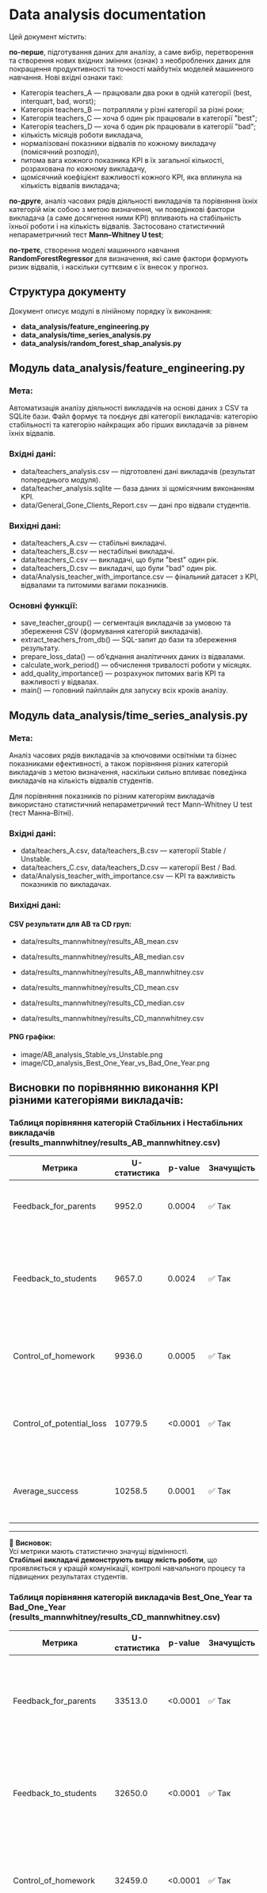 # Data analysis documentation

Цей документ містить:

**по-перше**, підготування даних для аналізу, а саме вибір, перетворення та створення нових вхідних змінних (ознак) з необроблених даних для покращення продуктивності та точності майбутніх моделей машинного навчання. Нові вхідні ознаки такі:
- Категорія teachers_A — працювали два роки в одній категорії (best, interquart, bad, worst);
- Категорія teachers_B — потрапляли у різні категорії за різні роки;
- Категорія teachers_C — хоча б один рік працювали в категорії "best";
- Категорія teachers_D — хоча б один рік працювали в категорії "bad";
- кількість місяців роботи викладача,
- нормалізовані показники відвалів по кожному викладачу (помісячний розподіл),
- питома вага кожного показника KPI в їх загальної кількості, розрахована по кожному викладачу,
- щомісячний коефіцієнт важливості кожного KPI, яка вплинула на кількість відвалів викладача; 

**по-друге**, аналіз часових рядів діяльності викладачів та порівняння їхніх категорій між собою з метою визначення, чи поведінкові фактори викладача (а саме досягнення ними KPI) впливають на стабільність їхньої роботи і на кількість відвалів. Застосовано статистичний непараметричний тест **Mann–Whitney U test**;

**по-третє**, створення моделі машинного навчання **RandomForestRegressor** для визначення, які саме фактори формують ризик відвалів, і наскільки суттєвим є їх внесок у прогноз.

## Структура документу
Документ описує модулі в лінійному порядку їх виконання:
- **data_analysis/feature_engineering.py**
- **data_analysis/time_series_analysis.py**
- **data_analysis/random_forest_shap_analysis.py**

## Модуль data_analysis/feature_engineering.py

### Мета:
Автоматизація аналізу діяльності викладачів на основі даних з CSV та SQLite бази.
Файл формує та поєднує дві категорії викладачів: категорію стабільності та категорію найкращих або гірших викладачів за рівнем їхніх відвалів.

### Вхідні дані:

- data/teachers_analysis.csv — підготовлені дані викладачів (результат попереднього модуля).
- data/teacher_analysis.sqlite — база даних зі щомісячним виконанням KPI.
- data/General_Gone_Clients_Report.csv — дані про відвали студентів.

### Вихідні дані:

- data/teachers_A.csv — стабільні викладачі.
- data/teachers_B.csv — нестабільні викладачі.
- data/teachers_C.csv — викладачі, що були "best" один рік.
- data/teachers_D.csv — викладачі, що були "bad" один рік.
- data/Analysis_teacher_with_importance.csv — фінальний датасет з KPI, відвалами та питомими вагами показників.

### Основні функції:

- save_teacher_group() — сегментація викладачів за умовою та збереження CSV (формування категорій викладачів).
- extract_teachers_from_db() — SQL-запит до бази та збереження результату.
- prepare_loss_data() — об’єднання аналітичних даних із відвалами.
- calculate_work_period() — обчислення тривалості роботи у місяцях.
- add_quality_importance() — розрахунок питомих вагів KPI та важливості у відвалах.
- main() — головний пайплайн для запуску всіх кроків аналізу.

## Модуль data_analysis/time_series_analysis.py

### Мета:
Аналіз часових рядів викладачів за ключовими освітніми та бізнес показниками ефективності, а також порівняння різних категорій викладачів з метою визначення, наскільки сильно впливає поведінка викладачів на кількість відвалів студентів.

Для порівняння показників по різним категоріям викладачів використано статистичний непараметричний тест Mann–Whitney U test (тест Манна–Вітні).

### Вхідні дані:

- data/teachers_A.csv, data/teachers_B.csv — категорії Stable / Unstable.
- data/teachers_C.csv, data/teachers_D.csv — категорії Best / Bad.
- data/Analysis_teacher_with_importance.csv — KPI та важливість показників по викладачах.

### Вихідні дані:

#### CSV результати для AB та CD груп:

- data/results_mannwhitney/results_AB_mean.csv
- data/results_mannwhitney/results_AB_median.csv
- data/results_mannwhitney/results_AB_mannwhitney.csv

- data/results_mannwhitney/results_CD_mean.csv
- data/results_mannwhitney/results_CD_median.csv
- data/results_mannwhitney/results_CD_mannwhitney.csv

#### PNG графіки:

- image/AB_analysis_Stable_vs_Unstable.png
- image/CD_analysis_Best_One_Year_vs_Bad_One_Year.png

## Висновки по порівнянню виконання KPI різними категоріями викладачів:

### Таблиця порівняння категорій Стабільних і Нестабільних викладачів (results_mannwhitney/results_AB_mannwhitney.csv)

| Метрика                   | U-статистика | p-value | Значущість | Інсайт |
|---------------------------|--------------|---------|------------|--------|
| Feedback_for_parents      | 9952.0       | 0.0004  | ✅ Так      | Стабільні викладачі системніше         комунікують із батьками |
| Feedback_to_students      | 9657.0       | 0.0024  | ✅ Так      | Краща якість і регулярність зворотного зв’язку для студентів саме у Стабільних викладачів.|
| Control_of_homework       | 9936.0       | 0.0005  | ✅ Так      | Стабільні викладачі краще контролюють виконання ДЗ |
| Control_of_potential_loss | 10779.5      | <0.0001 | ✅ Так      | Найсильніша різниця: стабільні швидше реагують на ризик відвалу |
| Average_success           | 10258.5      | 0.0001  | ✅ Так      | У стабільних викладачів студенти показують вищі результати |

---

📌 **Висновок:**  
Усі метрики мають статистично значущі відмінності.  
**Стабільні викладачі демонструють вищу якість роботи**, що проявляється у кращій комунікації, контролі навчального процесу та підвищених результатах студентів.

### Таблиця порівняння категорій викладачів Best_One_Year та Bad_One_Year (results_mannwhitney/results_CD_mannwhitney.csv)

| Метрика                   | U-статистика | p-value | Значущість | Інсайт |
|---------------------------|--------------|---------|------------|--------|
| Feedback_for_parents      | 33513.0      | <0.0001 | ✅ Так      | Найкращі викладачі року дають значно більше якісного зворотного зв’язку батькам |
| Feedback_to_students      | 32650.0      | <0.0001 | ✅ Так      | Студенти отримують від найкращих викладачів більш системний та цінний фідбек |
| Control_of_homework       | 32459.0      | <0.0001 | ✅ Так      | Значно кращий контроль за домашніми завданнями у найкращих викладачів|
| Control_of_potential_loss | 31926.5      | <0.0001 | ✅ Так      | Критично важлива відмінність: топ-викладачі вчасно реагують на ризик відвалу |
| Average_success           | 34139.5      | <0.0001 | ✅ Так      | Результати студентів помітно вищі у найкращих викладачів |

---

📌 **Висновок:**  
За всіма показниками **"Best_One_Year" викладачі суттєво перевершують "Bad_One_Year"**.  
Головна різниця — у якості комунікації, контролі та проактивній роботі з ризиками, що напряму відображається на успішності студентів.

### Опис графіків

1. **Порівняння виконання KPI викладачами категорії "Стабільні викладачі" з викладачами категорії "Нестабільні викладачі"**:
- зелені - Стабільні викладачі;
- помаранчеві - Нестабільні викладачі;
- по осі Х - Категорії для порівняння;
- по осі Y - Відсоток виконання КРI кожною категорією викладачів.

1. ![Стабільні vs Нестабільні викладачі](../images/AB_analysis_Stable_vs_Unstable.png)

На графіках видно чітку різницю між групами:

- Feedback for parents: стабільні викладачі отримують більш високі оцінки від батьків, тоді як у нестабільних медіана помітно нижча.
- Feedback to students: стабільні викладачі забезпечують кращий зворотний зв’язок для учнів.
- Control of homework: контроль виконання домашніх завдань є суттєво вищим у стабільних викладачів.
- Control of potential loss: стабільні викладачі краще контролюють ризики втрати учнів.
- Average success: середній успіх груп у стабільних викладачів вищий, ніж у нестабільних.

👉 Висновок: стабільні викладачі демонструють вищі результати за всіма метриками, що підтверджує результати тесту Манна–Уїтні.

2. **Порівняння виконання KPI викладачами категорії "Найкращі викладачі одного року" з викладачами категорії "Погані викладачі одного року"**:
- зелені - Найкращі викладачі - 1 квартіль виборки;
- помаранчеві - Погані викладачі - 3 квартіль виборки;
- по осі Х - Категорії для порівняння;
- по осі Y - Відсоток виконання КРI кожною категорією викладачів.
![Best One Year vs Bad One Year](../images/CD_analysis_Best_One_Year_vs_Bad_One_Year.png)

Тут контраст ще сильніший:

- Feedback for parents та students: у викладачів категорії Best_One_Year значно вищі оцінки як від батьків, так і від учнів.
- Feedback to students: викладачі категорії Best_One_Year забезпечують кращий зворотний зв’язок для учнів.
- Control of homework: “кращі” викладачі за рік суттєво перевищують “слабших” у контролі домашніх завдань.
- Control of potential loss: вони також ефективніше попереджають ризик втрати учнів.
- Average success: медіана успіху груп у Best_One_Year значно вища, тоді як у Bad_One_Year розкид більший і є багато низьких результатів.

👉 Висновок: різниця між Best_One_Year і Bad_One_Year ще більш виражена, ніж між стабільними й нестабільними викладачами. Це показує, що якість роботи викладача протягом одного року вже суттєво впливає на освітні результати.

## Інсайт:
Результати тесту Манна–Вітні показали, що стабільні та нестабільні викладачі суттєво відрізняються за ключовими метриками (фідбеки, контроль домашніх завдань, повідомлення про потенційні відвали, середня успішність тощо). Це доводить, що окремі показники дійсно мають статистичну значущість для відмінності між групами. Це свідчить про те, що стабільні зацікавлені більше в виконанні посадових обов'язків, ніж інші.

Однак такий підхід не дозволяє визначити:
- які саме фактори мають найбільший вплив на кінцевий результат (кількість відвалів),
- наскільки сильним є цей вплив у комплексі всіх показників.

## Пропозиція:
Для більш глибокого розуміння доцільно перейти від простої статистичної перевірки до **MACHINE LEARNING**
Саме тому обрано **RandomForestRegressor** — алгоритм машинного навчання, який:
1) враховує нелінійні взаємозв’язки між показниками,
2) дозволяє оцінити вагу (важливість) кожного з KPI у формуванні рівня відвалів,
3) дає інтерпретовані результати завдяки методам пояснювання, зокрема SHAP-аналізу.

**Таким чином, RandomForestRegressior стає наступним кроком після статистики: він дозволяє не лише виявити відмінності між групами викладачів, але й зрозуміти, які саме фактори формують ризик відвалів, і наскільки суттєвим є їх внесок у прогноз.**

## Модуль data_analysis/random_forest_shap_analysis.py

### Мета:
Аналіз впливу факторів виконання викладачами Business KPI i Learning KPI на річний відсоток відвалів
кожного викладача за допомогою моделі RandomForestRegressor та інтерпретація результатів
через SHAP-значення (Shapley Additive Explanations).

Business KPI:
    - "Feedback_for_parents" - щотижневий звіт в батьківський чат групи, оцінюється щомісячно у відсотках,
    - "Feedback_to_students"- щотижневий звіт в учнівський чат групи, оцінюється щомісячно у відсотках,
    - "Control_of_potential_loss" - - щотижневий звіт тьютору з описом дітей, які показують незацікавленість
    у подальшому навчанні, оцінюється щомісячно у відсотках.

Learning KPI:
    - "Control_of_homework" - щотижнева перевірка Домашньої практики і обговорення зі судентами в
    учнівському чаті, оцінюється щомісячно у відсотках,
    -  "Average_success" - щотижнева перевірка успішності дітей на платформі Learning Management System (lms),
    оцінюється щомісячно у відсотках. 

В моделі використовуються фактори (фічі) важливості виконання кожного KPI в кількості відвалів  по кожному викладачу (loss_number_normalized). Дані важливості розраховані в модулі "Data_Analysis/feature_engineering.py", функцією "add_quality_importance(df)", де Importance - це частка кожного KPI у відвалах, розрахованих помісячно:
    - "importance_of_parents" - "Feedback_for_parents",
    - "importance_of_students" - "Feedback_to_students",
    - "importance_of_homework" - "Control_of_homework",
    - "importance_of_loss" - "Control_of_potential_loss",
    - "importance_of_success" - "Average_success".

### Вхідні дані:
- "data/Analysis_teacher_with_importance.csv" - датасет, що містить часові ряди викладачів по показникам якості і частки важливості кожного KPI в ставшихся відвалах викладачів.

### Вихідні дані:
- "data/results_RandomForest/metrics_loss_number_normalized.csv" - таблиця метрик RandomForestRegressor:
    - R2 - коефіцієнт детермінації, показує, наскільки добре модель пояснює варіацію таргета,
    - MAE - Mean Absolute Error, середня абсолютна помилка, показує відхилення прогнозу від реального значення,
    - RMSE - Root Mean Squared Error, корінь середньоквадратичної помилки з акцентом на великі відхилення.
- "data/results_RandomForest/importance_loss_number_normalized.csv" - таблиця важливості
ознак  Feature, SHAP-value нормалізовані,
- "images/plots_RandomForest/shap_summary_loss_number_normalized.png" - графік, який показує розподіл
значень важливості кожної ознаки відносно впливу на кількість відвалів,
- "images/plots_RandomForest/shap_bar_loss_number_normalized.png" - графік, показує нормалізовані значення
SHAP values по кожної фічі впливу.

## Опис графіків

### 1. SHAP Summary Plot - Графік оціночної моделі SHAP по впливу різних факторів на цільовий таргет.
![SHAP Summary Plot](../images/plots_RandomForest/shap_summary_loss_number_normalized.png)

На графіку зображено вплив кожного KPI-показника на кількість відвалів студентів (таргет: loss_number_normalized) на основі моделі Random Forest Regressor.

**Вісь X**: значення SHAP, які показують, наскільки та в який бік кожен показник впливає на прогноз моделі.
Додатні значення → збільшують кількість відвалів.
Від’ємні значення → зменшують кількість відвалів.

**SHAP value (impact on model output)** — це вплив ознаки на прогноз.
Якщо SHAP value > 0 → ознака збільшує прогнозований ризик відвалу.
Якщо SHAP value < 0 → ознака зменшує прогноз ризику відвала.
Чим далі від нуля → тим сильніший вплив ознаки на результат.

**Вісь Y**: список KPI-показників (features). Вони відсортовані за важливістю (зверху — найсильніший вплив).

**Кольори точок**:

🔹 Червоні й сині точки (Feature value)

Кожна точка — це один викладач (рядок у даних).
Колір = значення ознаки (feature value):
🔴 червоний = високе значення ознаки (наприклад, багато перевірок домашки).
🔵 синій = низьке значення ознаки (наприклад, мало перевірок домашки).

Таким чином видно, чи високі значення ознаки тягнуть прогноз вгору чи вниз.
🔴 Якщо червоні точки знаходяться справа від нуля → високі значення ознаки підвищують відвал.
🔵 Якщо сині точки зліва → низькі значення ознаки зменшують відвал.

### Основні висновки з графіка:

- Найважливіший фактор — контроль домашнього завдання (importance_of_homework). Високі значення цієї метрики (червоні точки праворуч) пов’язані з нижчою кількістю відвалів, тоді як низькі — з підвищеним ризиком відвалу.
- Середня успішність учнів (importance_of_success) також сильно впливає: високий рівень успішності зменшує відвали.
- Сигнали про потенційні втрати (importance_of_loss) демонструють помітний внесок: коли викладач активно надсилає такі сигнали, це корелює зі зниженням відвалів.
- Фідбеки студентам (importance_of_students) і фідбеки батькам (importance_of_parents) теж мають значення, але їхній вплив дещо менший у порівнянні з іншими метриками.

### 2. Візуалізація важливості ознак: SHAP Bar Plot для кількості відвалів
![Візуалізація важливості ознак: SHAP Bar Plot для кількості відвалів](../images/plots_RandomForest/shap_bar_loss_number_normalized.png)

Цей графік демонструє середній вплив кожної ознаки на вихід моделі, використовуючи SHAP-значення.
На горизонтальній осі — mean(|SHAP value|), що відображає середню абсолютну величину впливу ознаки на передбачення. Це нормалізовані значення важливості ознак, лежать в діапазоні від 0 до 1.
Вертикальна вісь ранжує ознаки за їхньою важливістю.

📊 Топ-5 ознак, що впливають на модель:
- importance_of_homework — найвпливовіша ознака, що свідчить про ключову роль перевірки домашніх завдань у впливі на кількість відвалів викладача. Тобто, чим більше викладачі будуть приділяти увагу перевірки і пропрацюванню домашніх завдань учнями, тим меньша ймовірність відвалів.
- importance_of_success — підкреслює, що на більш ніж 30% перевірка успішності роботи студентів впливає на рівень їх зацікавленності в навчанні і знижує ризик відвалів.
- importance_of_loss — відображає вплив чинника контролю дітей, що на уроках показують втрату інтересу до навчання. Трохи більш ніж 30% в загальному впливі чинників віддається цьому показнику.
- importance_of_students — акцент на листуванні в чатах учнях впливає трохи меньш ніж 30% від загального впливу чинників.
- importance_of_parents — найменший вплив серед представлених ознак, але все ще значущий, має листування в чатах з батьками.

## Основні висновки по метрикам моделі й SHAP інтерпретації моделі 

**Файл [Оцінки якості моделі за допомогою метрик R², MAE та RMSE](../data/results_RandomForest/metrics_loss_number_normalized.csv)**

В якості фіч використані наступні показники: features = [
    "importance_of_parents",
    "importance_of_students",
    "importance_of_homework",
    "importance_of_loss",
    "importance_of_success"
   ]

Таргет - річний відсоток відвалів на одного викладача:
targets = ["loss_number_normalized"]   

📈 **Оцінка якості моделі:**

Для оцінки моделі Random Forest Regressor було використано три ключові метрики:

R² = 0.999
Коефіцієнт детермінації майже дорівнює 1, що свідчить про надзвичайно високу точність моделі. Це означає, що модель пояснює 99.9% варіації цільової змінної (нормалізована кількість відвалів).

MAE = 0.031
Середня абсолютна помилка становить лише 0.031. Це означає, що у середньому прогноз моделі відхиляється від реальних значень на 3.1% (якщо уявити, що таргет виражено у відсотках).

RMSE = 0.057
Середньоквадратична помилка становить 0.057. Оскільки RMSE сильніше реагує на великі відхилення, цей низький результат показує, що модель не лише стабільно точна, але й майже не допускає великих промахів.

✅ У сукупності ці значення свідчать про те, що побудована модель має високу прогностичну здатність і може використовуватися для інтерпретації важливості KPI-вкладень у ймовірність відвалу студентів.

**Файл [Інтерпретації впливу ознак на результат через SHAP](../data/results_RandomForest/importance_loss_number_normalized.csv)**

🌟 Важливість ознак (SHAP-аналіз)

Аналіз за допомогою SHAP (SHapley Additive exPlanations) дозволяє оцінити внесок кожної ознаки (KPI-вкладень викладача) у прогноз моделі щодо кількості відвалів (loss_number_normalized).

Ознака	"Середнє абсолютне значення SHAP":
- importance_of_homework =	0.791; Це - найсильніший предиктор: рівень перевірки домашніх завдань має найбільший вплив на кількість відвалів. Це підтверджує, що систематичний контроль ДЗ є ключовим фактором утримання студентів.
- importance_of_success = 0.321; Це - важливий фактор: середня успішність учнів помітно впливає на ризик відвалів. Високий рівень результатів підвищує стабільність.
- importance_of_loss =	0.305; Це -	значущий внесок: активність викладача у повідомленнях про потенційні відвали зменшує ризик втрати студентів.
- importance_of_students = 0.270; Це - помірний вплив: зворотний зв’язок зі студентами також важливий, але його роль дещо менша за інші показники.
- importance_of_parents = 0.114; Найменший вплив серед ознак. Хоча комунікація з батьками корисна, вона не є визначальним фактором у прогнозі відвалів.

✅ Висновок: Найважливішим KPI для прогнозування кількості відвалів є перевірка домашніх завдань. Інші фактори — успішність учнів, контроль потенційних відвалів та фідбеки студентам — мають вагомий, але менший вплив. Найслабший внесок у модель робить комунікація з батьками.

## Інсайт:

Модель підтверджує, що якість контролю за навчальним процесом (домашні завдання + успішність) є ключовими драйверами утримання студентів. Фідбек по потенційним відвалам і комунікація з учнями і батьками залишаються важливими, але виконують підтримувальну роль.

## Підсумок і перехід до наступного кроку

Так як компанія зіткнувлась з великою кількістю відвалів і з метою покращення ситуації створено цей Side-Project "Аналіз причин відтоку клієнтів і оціночний прогноз можливості їх усунення", ми можемо зробити наступні підсумки:
- виконання викладачами KPI є суттєвим фактором утримання клієнтів;
- необхідно проаналізувати фактори впливу на виконання викладачами KPI;

**Пропозиції для подальшої роботи**:
- провести порівняльний аналіз фінансових втрат викладачів і компанії;
- проаналізувати існуючу систему бонусації викладачів;
- запропонувати дві системи бонусації викладачів;
- на основі алгоритмів машинного навчання оцінити, яка гіпотеза буде вигіднішою і наскільки вона може покращити ситуацію з відвалами викладачів;
- прорахувати фінансові показники, які будуть отримані після введення більш ефективної гіпотези і довести вигоду компанії через запровадження нової системи мотивації викладачів.